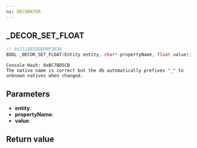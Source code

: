 ```yaml
---
ns: DECORATOR
---
```

## _DECOR_SET_FLOAT

```c
// 0x211AB1DD8D0F363A
BOOL _DECOR_SET_FLOAT(Entity entity, char* propertyName, float value);
```

```
Console Hash: 0xBC7BD5CB  
The native name is correct but the db automatically prefixes "_" to unknown natives when changed.  
```

## Parameters
* **entity**: 
* **propertyName**: 
* **value**: 

## Return value
